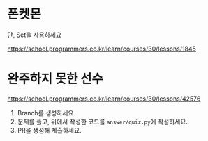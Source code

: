 # 폰켓몬
단, Set을 사용하세요

https://school.programmers.co.kr/learn/courses/30/lessons/1845

# 완주하지 못한 선수
https://school.programmers.co.kr/learn/courses/30/lessons/42576


1. Branch를 생성하세요
2. 문제를 풀고, 위에서 작성한 코드를 `answer/quiz.py`에 작성하세요.
3. PR을 생성해 제출하세요.

